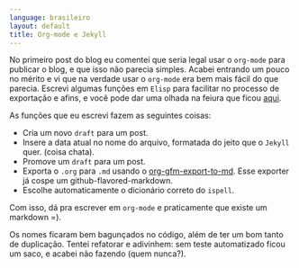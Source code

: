 ```yaml
---
language: brasileiro
layout: default
title: Org-mode e Jekyll
---
```


<p hidden> <span class="underline">excerpt-separator</span> </p>

No primeiro post do blog eu comentei que seria legal usar o `org-mode` para
publicar o blog, e que isso não parecia simples. Acabei entrando um pouco no
mérito e vi que na verdade usar o `org-mode` era bem mais fácil do que
parecia.
Escrevi algumas funções em `Elisp` para facilitar no processo de exportação e
afins, e você pode dar uma olhada na feiura que ficou [aqui](https://github.com/rranelli/emacs-dotfiles/blob/master/vendor/org-jekyll-mode.el).

As funções que eu escrevi fazem as seguintes coisas:
-   Cria um novo `draft` para um post.
-   Insere a data atual no nome do arquivo, formatada do jeito que o `Jekyll` quer. (coisa chata).
-   Promove um `draft` para um post.
-   Exporta o `.org` para `.md` usando o [org-gfm-export-to-md](http://orgmode.org/cgit.cgi/org-mode.git/plain/contrib/lisp/ox-gfm.el). Esse exporter já
    cospe um github-flavored-markdown.
-   Escolhe automaticamente o dicionário correto do `ispell`.

Com isso, dá pra escrever em `org-mode` e praticamente que existe um markdown =).

Os nomes ficaram bem bagunçados no código, além de ter um bom tanto de
duplicação. Tentei refatorar e adivinhem: sem teste automatizado ficou um saco,
e acabei não fazendo (quem nunca?).
